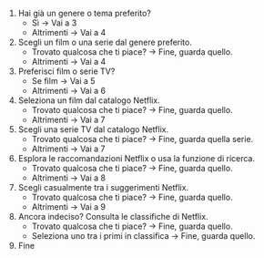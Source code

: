 <!-- Esercizio 3 -->

1. Hai già un genere o tema preferito?
   - Sì -> Vai a 3
   - Altrimenti -> Vai a 4
2. Scegli un film o una serie dal genere preferito.
   - Trovato qualcosa che ti piace? -> Fine, guarda quello.
   - Altrimenti -> Vai a 4
3. Preferisci film o serie TV?
   - Se film -> Vai a 5
   - Altrimenti -> Vai a 6
4. Seleziona un film dal catalogo Netflix.
   - Trovato qualcosa che ti piace? -> Fine, guarda quello.
   - Altrimenti -> Vai a 7
5. Scegli una serie TV dal catalogo Netflix.
   - Trovato qualcosa che ti piace? -> Fine, guarda quella serie.
   - Altrimenti -> Vai a 7
6. Esplora le raccomandazioni Netflix o usa la funzione di ricerca.
   - Trovato qualcosa che ti piace? -> Fine, guarda quello.
   - Altrimenti -> Vai a 8
7. Scegli casualmente tra i suggerimenti Netflix.
   - Trovato qualcosa che ti piace? -> Fine, guarda quello.
   - Altrimenti -> Vai a 9
8. Ancora indeciso? Consulta le classifiche di Netflix.
   - Trovato qualcosa che ti piace? -> Fine, guarda quello.
   - Seleziona uno tra i primi in classifica -> Fine, guarda quello.
9. Fine

